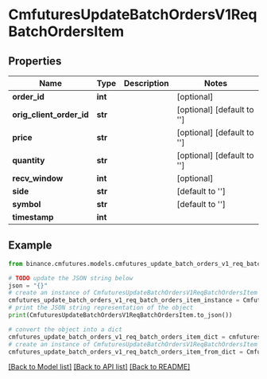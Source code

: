 # CmfuturesUpdateBatchOrdersV1ReqBatchOrdersItem


## Properties

Name | Type | Description | Notes
------------ | ------------- | ------------- | -------------
**order_id** | **int** |  | [optional] 
**orig_client_order_id** | **str** |  | [optional] [default to '']
**price** | **str** |  | [optional] [default to '']
**quantity** | **str** |  | [optional] [default to '']
**recv_window** | **int** |  | [optional] 
**side** | **str** |  | [default to '']
**symbol** | **str** |  | [default to '']
**timestamp** | **int** |  | 

## Example

```python
from binance.cmfutures.models.cmfutures_update_batch_orders_v1_req_batch_orders_item import CmfuturesUpdateBatchOrdersV1ReqBatchOrdersItem

# TODO update the JSON string below
json = "{}"
# create an instance of CmfuturesUpdateBatchOrdersV1ReqBatchOrdersItem from a JSON string
cmfutures_update_batch_orders_v1_req_batch_orders_item_instance = CmfuturesUpdateBatchOrdersV1ReqBatchOrdersItem.from_json(json)
# print the JSON string representation of the object
print(CmfuturesUpdateBatchOrdersV1ReqBatchOrdersItem.to_json())

# convert the object into a dict
cmfutures_update_batch_orders_v1_req_batch_orders_item_dict = cmfutures_update_batch_orders_v1_req_batch_orders_item_instance.to_dict()
# create an instance of CmfuturesUpdateBatchOrdersV1ReqBatchOrdersItem from a dict
cmfutures_update_batch_orders_v1_req_batch_orders_item_from_dict = CmfuturesUpdateBatchOrdersV1ReqBatchOrdersItem.from_dict(cmfutures_update_batch_orders_v1_req_batch_orders_item_dict)
```
[[Back to Model list]](../README.md#documentation-for-models) [[Back to API list]](../README.md#documentation-for-api-endpoints) [[Back to README]](../README.md)


